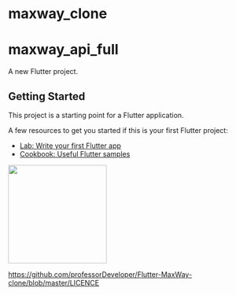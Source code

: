 
# maxway_clone

# maxway_api_full

A new Flutter project.

## Getting Started

This project is a starting point for a Flutter application.

A few resources to get you started if this is your first Flutter project:

- [Lab: Write your first Flutter app](https://docs.flutter.dev/get-started/codelab)
- [Cookbook: Useful Flutter samples](https://docs.flutter.dev/cookbook)
<img src="https://user-images.githubusercontent.com/108933534/218389559-8dae9d7d-5687-4a07-94be-ce60aef3ffaf.png" width="200"> 

https://github.com/professorDeveloper/Flutter-MaxWay-clone/blob/master/LICENCE

